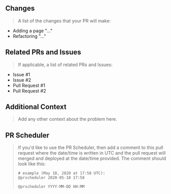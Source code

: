 ## Changes

> A list of the changes that your PR will make:

* Adding a page "..."
* Refactoring "..."

## Related PRs and Issues

> If applicable, a list of related PRs and Issues:

* Issue #1
* Issue #2
* Pull Request #1
* Pull Request #2

## Additional Context

> Add any other context about the problem here.

## PR Scheduler

> If you'd like to use the PR Scheduler, then add a comment to this pull request where the date/time is written in UTC and the pull request will merged and deployed at the date/time provided. The comment should look like this:
> ```
> # example (May 18, 2020 at 17:58 UTC):
> @prscheduler 2020-05-18 17:58
>
> @prscheduler YYYY-MM-DD HH:MM
> ```
